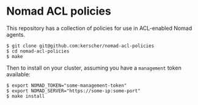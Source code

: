 # Nomad ACL policies

This repository has a collection of policies for use in ACL-enabled Nomad agents.

```shell
$ git clone git@github.com:kerscher/nomad-acl-policies
$ cd nomad-acl-policies
$ make
```

Then to install on your cluster, assuming you have a `management` token available:

```shell
$ export NOMAD_TOKEN="some-management-token"
$ export NOMAD_SERVER="https://some-ip:some-port"
$ make install
```
